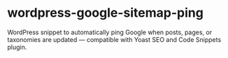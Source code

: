 # wordpress-google-sitemap-ping
WordPress snippet to automatically ping Google when posts, pages, or taxonomies are updated — compatible with Yoast SEO and Code Snippets plugin.
